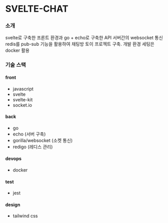 # SVELTE-CHAT

### 소개
svelte로 구축한 프론트 환경과 go + echo로 구축한 API 서버간의 websocket 통신
redis를 pub-sub 기능을 활용하여 채팅방 토이 프로젝트 구축. 개발 환경 세팅은 docker 활용

### 기술 스택
#### front
- javascript
- svelte
- svelte-kit
- socket.io
#### back
- go
- echo (서버 구축)
- gorilla/websocket (소켓 통신)
- redigo (레디스 관리)
#### devops
- docker
#### test
- jest
#### design
- tailwind css




